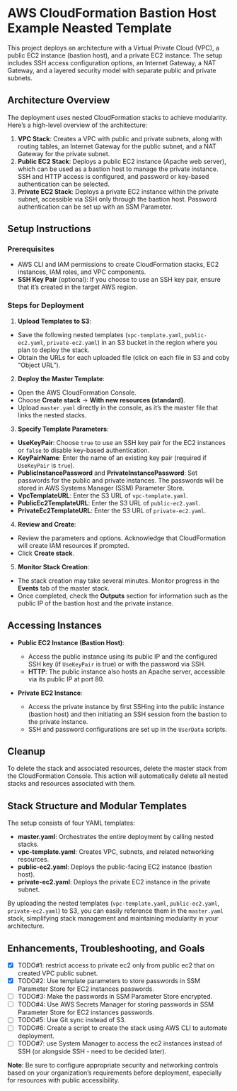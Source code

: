 # AWS CloudFormation Bastion Host Example Neasted Template

This project deploys an architecture with a Virtual Private Cloud (VPC), a public EC2 instance (bastion host), and a private EC2 instance. The setup includes SSH access configuration options, an Internet Gateway, a NAT Gateway, and a layered security model with separate public and private subnets.

## Architecture Overview

The deployment uses nested CloudFormation stacks to achieve modularity. Here’s a high-level overview of the architecture:

1. **VPC Stack**: Creates a VPC with public and private subnets, along with routing tables, an Internet Gateway for the public subnet, and a NAT Gateway for the private subnet.
2. **Public EC2 Stack**: Deploys a public EC2 instance (Apache web server), which can be used as a bastion host to manage the private instance. SSH and HTTP access is configured, and password or key-based authentication can be selected.
3. **Private EC2 Stack**: Deploys a private EC2 instance within the private subnet, accessible via SSH only through the bastion host. Password authentication can be set up with an SSM Parameter.

## Setup Instructions

### Prerequisites

- AWS CLI and IAM permissions to create CloudFormation stacks, EC2 instances, IAM roles, and VPC components.
- **SSH Key Pair** (optional): If you choose to use an SSH key pair, ensure that it’s created in the target AWS region.

### Steps for Deployment

1. **Upload Templates to S3**:
  - Save the following nested templates (`vpc-template.yaml`, `public-ec2.yaml`, `private-ec2.yaml`) in an S3 bucket in the region where you plan to deploy the stack.
  - Obtain the URLs for each uploaded file (click on each file in S3 and coby “Object URL”).

2. **Deploy the Master Template**:
  - Open the AWS CloudFormation Console.
  - Choose **Create stack** → **With new resources (standard)**.
  - Upload `master.yaml` directly in the console, as it’s the master file that links the nested stacks.

3. **Specify Template Parameters**:
  - **UseKeyPair**: Choose `true` to use an SSH key pair for the EC2 instances or `false` to disable key-based authentication.
  - **KeyPairName**: Enter the name of an existing key pair (required if `UseKeyPair` is `true`).
  - **PublicInstancePassword** and **PrivateInstancePassword**: Set passwords for the public and private instances. The passwords will be stored in AWS Systems Manager (SSM) Parameter Store.
  - **VpcTemplateURL**: Enter the S3 URL of `vpc-template.yaml`.
  - **PublicEc2TemplateURL**: Enter the S3 URL of `public-ec2.yaml`.
  - **PrivateEc2TemplateURL**: Enter the S3 URL of `private-ec2.yaml`.

4. **Review and Create**:
  - Review the parameters and options. Acknowledge that CloudFormation will create IAM resources if prompted.
  - Click **Create stack**.

5. **Monitor Stack Creation**:
  - The stack creation may take several minutes. Monitor progress in the **Events** tab of the master stack.
  - Once completed, check the **Outputs** section for information such as the public IP of the bastion host and the private instance.

## Accessing Instances

- **Public EC2 Instance (Bastion Host)**:
  - Access the public instance using its public IP and the configured SSH key (if `UseKeyPair` is true) or with the password via SSH.
  - **HTTP**: The public instance also hosts an Apache server, accessible via its public IP at port 80.

- **Private EC2 Instance**:
  - Access the private instance by first SSHing into the public instance (bastion host) and then initiating an SSH session from the bastion to the private instance.
  - SSH and password configurations are set up in the `UserData` scripts.

## Cleanup

To delete the stack and associated resources, delete the master stack from the CloudFormation Console. This action will automatically delete all nested stacks and resources associated with them.

## Stack Structure and Modular Templates

The setup consists of four YAML templates:
- **master.yaml**: Orchestrates the entire deployment by calling nested stacks.
- **vpc-template.yaml**: Creates VPC, subnets, and related networking resources.
- **public-ec2.yaml**: Deploys the public-facing EC2 instance (bastion host).
- **private-ec2.yaml**: Deploys the private EC2 instance in the private subnet.

By uploading the nested templates (`vpc-template.yaml`, `public-ec2.yaml`, `private-ec2.yaml`) to S3, you can easily reference them in the `master.yaml` stack, simplifying stack management and maintaining modularity in your architecture.

## Enhancements, Troubleshooting, and Goals
- [X] TODO#1: restrict access to private ec2 only from public ec2 that on created VPC public subnet.
- [X] TODO#2: Use template parameters to store passwords in SSM Parameter Store for EC2 instances passwords. 
- [ ] TODO#3: Make the passwords in SSM Parameter Store encrypted.
- [ ] TODO#4: Use AWS Secrets Manager for storing passwords in SSM Parameter Store for EC2 instances passwords.
- [ ] TODO#5: Use Git sync instead of S3.
- [ ] TODO#6: Create a script to create the stack using AWS CLI to automate deployment.
- [ ] TODO#7: use System Manager to access the ec2 instances instead of SSH (or alongside SSH - need to be decided later).

**Note**: Be sure to configure appropriate security and networking controls based on your organization’s requirements before deployment, especially for resources with public accessibility.
